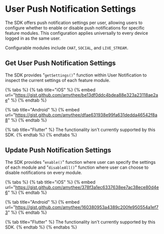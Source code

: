 # User Push Notification Settings

The SDK offers push notification settings per user, allowing users to configure whether to enable or disable push notifications for specific feature modules. This configuration applies universally to every device logged in as the same user.&#x20;

Configurable modules include `CHAT`, `SOCIAL`, and `LIVE_STREAM.`

## Get User Push Notification Settings

The SDK provides "`getSettings()`" function within User Notification to inspect the current settings of each feature module.

{% tabs %}
{% tab title="iOS" %}
{% embed url="https://gist.github.com/amythee/be13df0ddc4bdea88e323a23118ae2ae" %}
{% endtab %}

{% tab title="Android" %}
{% embed url="https://gist.github.com/amythee/dfae631938e99fa631dedda46542f8a8" %}
{% endtab %}

{% tab title="Flutter" %}
The functionality isn't currently supported by this SDK.
{% endtab %}
{% endtabs %}

## Update Push Notification Settings

The SDK provides "`enable()`" function where user can specify the settings of each module and "`disableAll()`" function where user can choose to disable notifications on every module.

{% tabs %}
{% tab title="iOS" %}
{% embed url="https://gist.github.com/amythee/378f3a1ec6337638ee7ac38ece80d4e6" %}
{% endtab %}

{% tab title="Android" %}
{% embed url="https://gist.github.com/amythee/160380953a4389c200fe950554a1ef73" %}
{% endtab %}

{% tab title="Flutter" %}
The functionality isn't currently supported by this SDK.
{% endtab %}
{% endtabs %}

